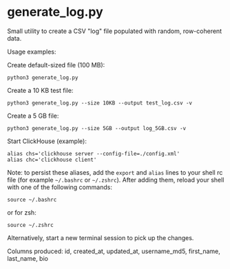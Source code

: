 # generate_log.py

Small utility to create a CSV "log" file populated with random, row-coherent data.

Usage examples:

Create default-sized file (100 MB):

    python3 generate_log.py

Create a 10 KB test file:

    python3 generate_log.py --size 10KB --output test_log.csv -v

Create a 5 GB file:

    python3 generate_log.py --size 5GB --output log_5GB.csv -v

Start ClickHouse (example):

    alias chs='clickhouse server --config-file=./config.xml'
    alias chc='clickhouse client'

Note: to persist these aliases, add the `export` and `alias` lines to your shell rc file (for example `~/.bashrc` or `~/.zshrc`). After adding them, reload your shell with one of the following commands:

    source ~/.bashrc

or for zsh:

    source ~/.zshrc

Alternatively, start a new terminal session to pick up the changes.

Columns produced: id, created_at, updated_at, username_md5, first_name, last_name, bio